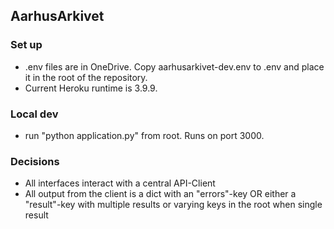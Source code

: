## AarhusArkivet
### Set up
- .env files are in OneDrive. Copy aarhusarkivet-dev.env to .env and place it in the root of the repository.
- Current Heroku runtime is 3.9.9.

### Local dev
- run "python application.py" from root. Runs on port 3000.

### Decisions
- All interfaces interact with a central API-Client
- All output from the client is a dict with an "errors"-key OR either a "result"-key with multiple results or varying keys in the root when single result
